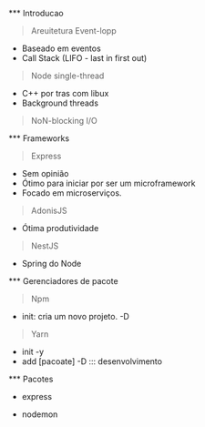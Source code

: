 *** Introducao

> Areuitetura Event-lopp

- Baseado em eventos
- Call Stack (LIFO - last in first out)

> Node single-thread

- C++ por tras com libux
- Background threads

> NoN-blocking I/O

*** Frameworks

> Express

- Sem opinião
- Ótimo para iniciar por ser um microframework
- Focado em microserviços. 

> AdonisJS

- Ótima produtividade

> NestJS

- Spring do Node

*** Gerenciadores de pacote

> Npm

- init: cria um novo projeto. -D

> Yarn

- init -y 
- add [pacoate] -D ::: desenvolvimento


*** Pacotes

- express

- nodemon